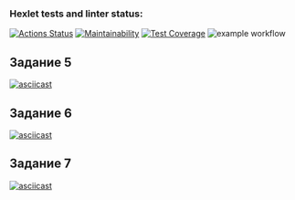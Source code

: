 ### Hexlet tests and linter status:
[![Actions Status](https://github.com/Gutt0/python-project-lvl1/workflows/hexlet-check/badge.svg)](https://github.com/Gutt0/python-project-lvl1/actions)
[![Maintainability](https://api.codeclimate.com/v1/badges/a99a88d28ad37a79dbf6/maintainability)](https://codeclimate.com/github/codeclimate/codeclimate/maintainability)
[![Test Coverage](https://api.codeclimate.com/v1/badges/a99a88d28ad37a79dbf6/test_coverage)](https://codeclimate.com/github/codeclimate/codeclimate/test_coverage)
![example workflow](https://github.com/Gutt0/python-project-lvl1/actions/workflows/github-actions-demo.yml/badge.svg)

## Задание 5
[![asciicast](https://asciinema.org/a/85iajoxYoXHUdjP0r55jRXS9E.svg)](https://asciinema.org/a/85iajoxYoXHUdjP0r55jRXS9E)

## Задание 6
[![asciicast](https://asciinema.org/a/JSL890ov4LTVckiyOCV7Uf1fX.svg)](https://asciinema.org/a/JSL890ov4LTVckiyOCV7Uf1fX)

## Задание 7
[![asciicast](https://asciinema.org/a/zuQIRRUJ9PXT3DGpy47DqMhsx.svg)](https://asciinema.org/a/zuQIRRUJ9PXT3DGpy47DqMhsx)